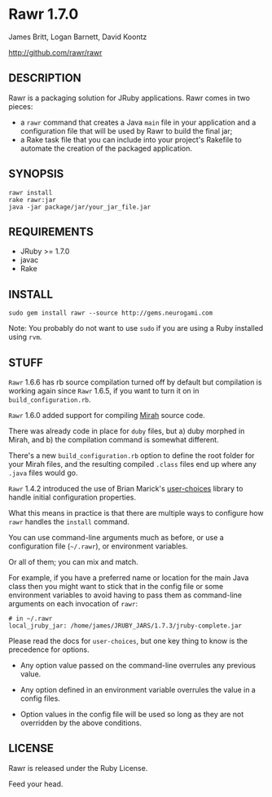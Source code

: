 Rawr 1.7.0
==========

James Britt, Logan Barnett, David Koontz

http://github.com/rawr/rawr


DESCRIPTION
-----------
  
Rawr is a packaging solution for JRuby applications. Rawr comes in two
pieces:

* a `rawr` command that creates a Java `main` file in your application
and a configuration file that will be used by Rawr to build the final jar;
* a Rake task file that you can include into your project's Rakefile to
automate the creation of the packaged application.

SYNOPSIS
--------

    rawr install
    rake rawr:jar
    java -jar package/jar/your_jar_file.jar

REQUIREMENTS
------------

* JRuby >= 1.7.0
* javac
* Rake

INSTALL
-------

    sudo gem install rawr --source http://gems.neurogami.com

Note: You probably do not want to use `sudo` if you are using a Ruby installed using `rvm`.


STUFF
-----
`Rawr` 1.6.6 has rb source compilation turned off by default but compilation is working again since `Rawr` 1.6.5, if you want to turn it on in `build_configuration.rb`.

`Rawr` 1.6.0 added support for compiling [Mirah](http://www.mirah.org/) source code.  

There was already code in place for `duby` files, but a) duby morphed in Mirah, and b) the compilation command is somewhat different.

There's a new `build_configuration.rb` option to define the root folder for your Mirah files, and the resulting compiled `.class` files end up where any `.java` files would go.

`Rawr` 1.4.2 introduced the use of Brian Marick's [user-choices](http://user-choices.rubyforge.org/)  library to handle initial configuration properties.

What this means in practice is that there are multiple ways to configure how `rawr` handles the `install` command.

You can use command-line arguments much as before, or use a configuration file (`~/.rawr`), or environment variables.  

Or all of them; you can mix and match.

For example, if you have a preferred name or location for the main Java class then you might want to stick that in the config
file or some environment variables to avoid having to pass them as command-line arguments on each invocation of `rawr`:

    # in ~/.rawr
    local_jruby_jar: /home/james/JRUBY_JARS/1.7.3/jruby-complete.jar
    

Please read the docs for `user-choices`, but one key thing to know is the precedence for options.

- Any option value passed on the command-line overrules any previous value.

- Any option defined in an environment variable overrules the value in a config files.

- Option values in the config file will be used so long as they are not overridden by the above conditions.



LICENSE
-------

Rawr is released under the Ruby License.


Feed your head.
